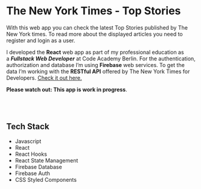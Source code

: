 <br />

# The New York Times - Top Stories

With this web app you can check the latest Top Stories published by The New York times. To read more about the displayed articles you need to register and login as a user.

I developed the **React** web app as part of my professional education as a **_Fullstack Web Developer_** at Code Academy Berlin. For the authentication, authorization and database I’m using **Firebase** web services. To get the data I’m working with the **RESTful API** offered by The New York Times for Developers. [Check it out here.](https://developer.nytimes.com/apis) 

**Please watch out: This app is work in progress**.

<br />
<br />

## Tech Stack

- Javascript
- React
- React Hooks
- React State Management
- Firebase Database
- Firebase Auth
- CSS Styled Components

<br />
<br />

